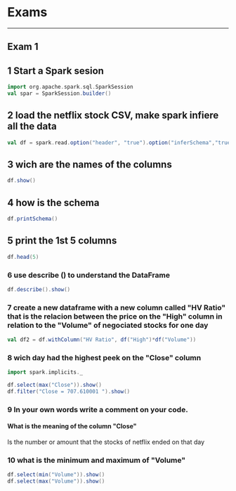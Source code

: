 # Exams
---
## Exam 1

## 1 Start a Spark sesion 
```scala
import org.apache.spark.sql.SparkSession
val spar = SparkSession.builder()
```

## 2 load the netflix stock CSV, make spark infiere all the data
```scala
val df = spark.read.option("header", "true").option("inferSchema","true")csv("Unit-1/Exam/Files/Netflix_Stock.csv")
```



## 3 wich are the names of the columns
```scala
df.show() 

```

##  4 how is the schema
```scala
df.printSchema()
```


##  5 print the 1st 5 columns
```scala
df.head(5)
```


###  6 use describe () to understand the DataFrame
```scala
df.describe().show()
```


###  7 create a new dataframe with a new column called "HV Ratio" that is the relacion between the price on the "High" column in relation to the "Volume" of negociated stocks for one day
```scala
val df2 = df.withColumn("HV Ratio", df("High")*df("Volume"))
```


###  8 wich day had the highest peek on the "Close" column
```scala
import spark.implicits._

df.select(max("Close")).show()
df.filter("Close = 707.610001 ").show()

```


###  9 In your own words write a comment on your code. 
#### What is the meaning of the column "Close"
Is the number or amount that the stocks of netflix ended on that day


### 10 what is the minimum and maximum of "Volume"
```scala
df.select(min("Volume")).show()
df.select(max("Volume")).show()

```
